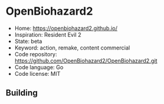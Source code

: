 # OpenBiohazard2

- Home: https://openbiohazard2.github.io/
- Inspiration: Resident Evil 2
- State: beta
- Keyword: action, remake, content commercial
- Code repository: https://github.com/OpenBiohazard2/OpenBiohazard2.git
- Code language: Go
- Code license: MIT

## Building
